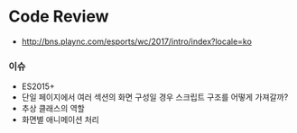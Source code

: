 # Code Review

- http://bns.plaync.com/esports/wc/2017/intro/index?locale=ko

### 이슈
- ES2015+
- 단일 페이지에서 여러 섹션의 화면 구성일 경우 스크립트 구조를 어떻게 가져갈까?
- 추상 클래스의 역할
- 화면별 애니메이션 처리